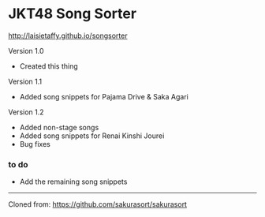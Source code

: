 # JKT48 Song Sorter

http://laisietaffy.github.io/songsorter

Version 1.0
- Created this thing

Version 1.1
- Added song snippets for Pajama Drive & Saka Agari

Version 1.2
- Added non-stage songs
- Added song snippets for Renai Kinshi Jourei
- Bug fixes

### to do

* Add the remaining song snippets


------------------------------------
Cloned from: https://github.com/sakurasort/sakurasort
